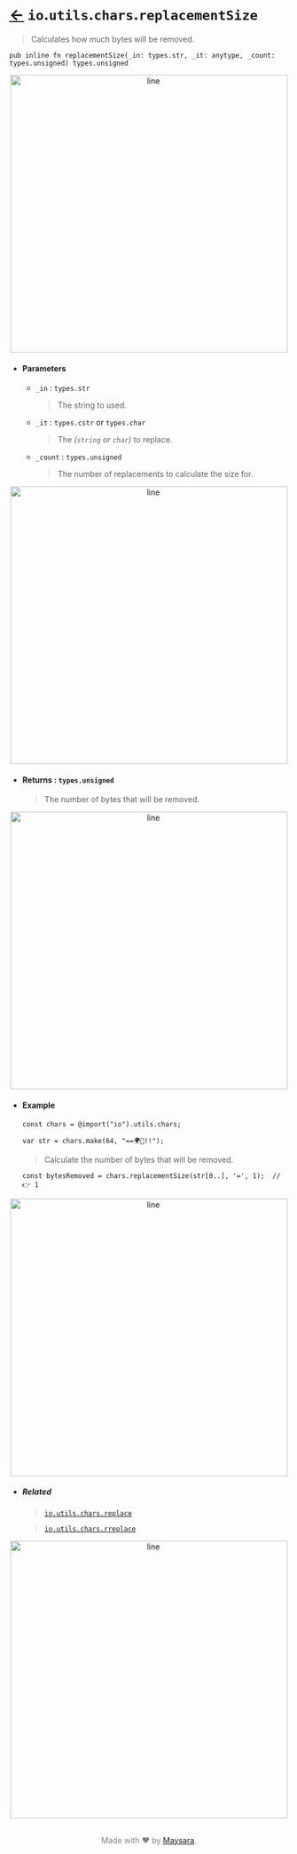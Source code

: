 # [←](../readme.md) `io`.`utils`.`chars`.`replacementSize`

> Calculates how much bytes will be removed.

```zig
pub inline fn replacementSize(_in: types.str, _it: anytype, _count: types.unsigned) types.unsigned
```


<div align="center">
<img src="https://raw.githubusercontent.com/Super-ZIG/io/refs/heads/main/docs/dist/img/md/line.png" alt="line" style="width:500px;"/>
</div>

- #### Parameters

    - `_in` : `types.str`

        > The string to used.

    - `_it` : `types.cstr` or `types.char`

        > The _(`string` or `char`)_ to replace.

    - `_count` : `types.unsigned`

        > The number of replacements to calculate the size for.

<div align="center">
<img src="https://raw.githubusercontent.com/Super-ZIG/io/refs/heads/main/docs/dist/img/md/line.png" alt="line" style="width:500px;"/>
</div>

- #### Returns : `types.unsigned`

    > The number of bytes that will be removed.

<div align="center">
<img src="https://raw.githubusercontent.com/Super-ZIG/io/refs/heads/main/docs/dist/img/md/line.png" alt="line" style="width:500px;"/>
</div>

- #### Example

    ```zig
    const chars = @import("io").utils.chars;
    ```

    ```zig
    var str = chars.make(64, "==🌍🌟!!");
    ```

    > Calculate the number of bytes that will be removed.

    ```zig
    const bytesRemoved = chars.replacementSize(str[0..], '=', 1);  // 👉 1
    ```

<div align="center">
<img src="https://raw.githubusercontent.com/Super-ZIG/io/refs/heads/main/docs/dist/img/md/line.png" alt="line" style="width:500px;"/>
</div>

- ##### Related

  > [`io.utils.chars.replace`](./replace.md)

  > [`io.utils.chars.rreplace`](./rreplace.md)


<div align="center">
<img src="https://raw.githubusercontent.com/Super-ZIG/io/refs/heads/main/docs/dist/img/md/line.png" alt="line" style="width:500px;"/>
</div>

<p align="center" style="color:grey;"><br />Made with ❤️ by <a href="http://github.com/maysara-elshewehy" target="blank">Maysara</a>.</p>